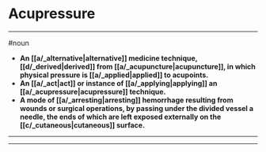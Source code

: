 # Acupressure
---
#noun
- **An [[a/_alternative|alternative]] medicine technique, [[d/_derived|derived]] from [[a/_acupuncture|acupuncture]], in which physical pressure is [[a/_applied|applied]] to acupoints.**
- **An [[a/_act|act]] or instance of [[a/_applying|applying]] an [[a/_acupressure|acupressure]] technique.**
- **A mode of [[a/_arresting|arresting]] hemorrhage resulting from wounds or surgical operations, by passing under the divided vessel a needle, the ends of which are left exposed externally on the [[c/_cutaneous|cutaneous]] surface.**
---
---
